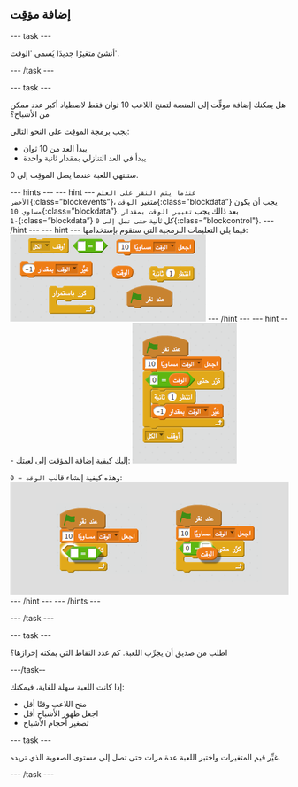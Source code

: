 ## إضافة مؤقِت

--- task ---

أنشئ متغيرًا جديدًا يُسمى 'الوقت'.

--- /task ---

--- task ---

هل يمكنك إضافة موقِّت إلى المنصة لتمنح اللاعب 10 ثوان فقط لاصطياد أكبر عدد ممكن من الأشباح؟

يجب برمجة الموقِت على النحو التالي:

+ يبدأ العد من 10 ثوان
+ يبدأ في العد التنازلي بمقدار ثانية واحدة

ستنتهي اللعبة عندما يصل الموقِت إلى 0.

--- hints --- --- hint --- `عندما يتم النقر على العلم الأخضر`{:class=”blockevents”}، متغير `الوقت`{:class=”blockdata”} يجب أن يكون `مساوي 10`{:class=”blockdata”}. بعد ذالك يجب `تغيير الوقت بمقدار -1`{:class=”blockdata”} كل ثانية `حتى تصل إلى 0`{:class=”blockcontrol"}. --- /hint --- --- hint --- فيما يلي التعليمات البرمجية التي ستقوم بإستخدامها: ![screenshot](images/ghost-timer-blocks.png) --- /hint --- --- hint --- إليك كيفية إضافة المؤقت إلى لعبتك: ![لقطة الشاشة](images/ghost-timer-code.png)

وهذه كيفية إنشاء قالب `الوقت = 0`: ![screenshot](images/ghost-timer-help.png) --- /hint --- --- /hints ---

--- /task ---

--- task ---

اطلب من صديق أن يجرِّب اللعبة. كم عدد النقاط التي يمكنه إحرازها؟

---/task--

إذا كانت اللعبة سهلة للغاية، فيمكنك:

+ منح اللاعب وقتًا أقل
+ اجعل ظهور الأشباح أقل
+ تصغير أحجام الأشباح

--- task ---

غيِّر قيم المتغيرات واختبر اللعبة عدة مرات حتى تصل إلى مستوى الصعوبة الذي تريده.

--- /task ---
